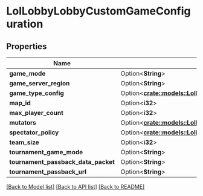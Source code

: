 # LolLobbyLobbyCustomGameConfiguration

## Properties

Name | Type | Description | Notes
------------ | ------------- | ------------- | -------------
**game_mode** | Option<**String**> |  | [optional]
**game_server_region** | Option<**String**> |  | [optional]
**game_type_config** | Option<[**crate::models::LolLobbyQueueGameTypeConfig**](LolLobbyQueueGameTypeConfig.md)> |  | [optional]
**map_id** | Option<**i32**> |  | [optional]
**max_player_count** | Option<**i32**> |  | [optional]
**mutators** | Option<[**crate::models::LolLobbyQueueGameTypeConfig**](LolLobbyQueueGameTypeConfig.md)> |  | [optional]
**spectator_policy** | Option<[**crate::models::LolLobbyQueueCustomGameSpectatorPolicy**](LolLobbyQueueCustomGameSpectatorPolicy.md)> |  | [optional]
**team_size** | Option<**i32**> |  | [optional]
**tournament_game_mode** | Option<**String**> |  | [optional]
**tournament_passback_data_packet** | Option<**String**> |  | [optional]
**tournament_passback_url** | Option<**String**> |  | [optional]

[[Back to Model list]](../README.md#documentation-for-models) [[Back to API list]](../README.md#documentation-for-api-endpoints) [[Back to README]](../README.md)


